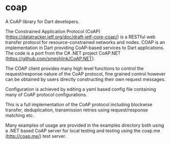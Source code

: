 # coap

A CoAP library for Dart developers.

The Constrained Application Protocol (CoAP) (https://datatracker.ietf.org/doc/draft-ietf-core-coap/)
is a RESTful web transfer protocol for resource-constrained networks and nodes.
COAP is an implementation in Dart providing CoAP-based services to Dart applications. 
The code is a port from the C# .NET project CoAP.NET (https://github.com/smeshlink/CoAP.NET).

The COAP client provides many high level functions to control the request/response nature of the CoAP protocol, 
fine grained control however can be obtained by users directly constructing their own request messages. 

Configuration is achieved by editing a yaml based config file containing many of CoAP protocol configurations.

This is a full implementation of the CoAP protocol including blockwise transfer, deduplication, transmission retries using
 request/response matching etc.

Many examples of usage are provided in the examples directory both using a .NET based CoAP server for local testing
and testing using the coap.me (http://coap.me/) test server.

